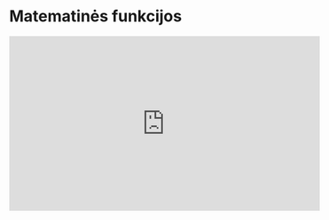 # Matematinės funkcijos

<iframe width="560" height="315" src="https://www.youtube.com/embed/QrYBgpcoV7U" title="YouTube video player" frameborder="0" allow="accelerometer; autoplay; clipboard-write; encrypted-media; gyroscope; picture-in-picture" allowfullscreen></iframe>
